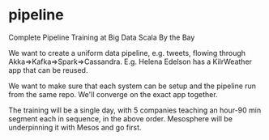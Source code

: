 # pipeline
Complete Pipeline Training at Big Data Scala By the Bay

We want to create a uniform data pipeline, e.g. tweets, flowing through Akka=>Kafka=>Spark=>Cassandra.  E.g. Helena Edelson has a KilrWeather app that can be reused.

We want to make sure that each system can be setup and the pipeline run from the same repo.  We'll converge on the exact app together.

The training will be a single day, with 5 companies teaching an hour-90 min segment each in sequence, in the above order.  Mesosphere will be underpinning it with Mesos and go first.
